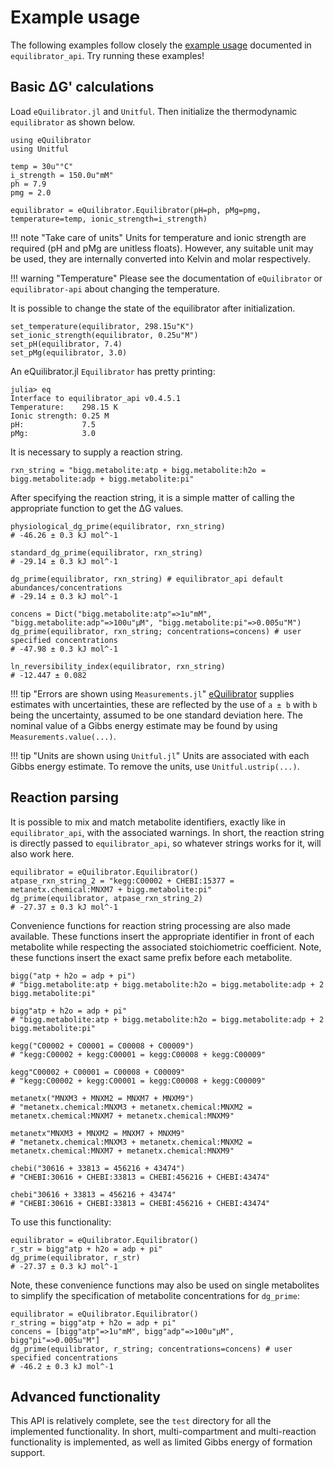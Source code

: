# Example usage

The following examples follow closely the [example usage](https://equilibrator.readthedocs.io/en/latest/equilibrator_examples.html#)
documented in `equilibrator_api`. Try running these examples!

## Basic ΔG' calculations
Load `eQuilibrator.jl` and `Unitful`. Then initialize the thermodynamic `equilibrator` as shown below.
```
using eQuilibrator
using Unitful

temp = 30u"°C"
i_strength = 150.0u"mM"
ph = 7.9
pmg = 2.0

equilibrator = eQuilibrator.Equilibrator(pH=ph, pMg=pmg, temperature=temp, ionic_strength=i_strength)
```
!!! note "Take care of units"
    Units for temperature and ionic strength are required (pH and pMg are
    unitless floats). However, any suitable unit may be used, they are internally
    converted into Kelvin and molar respectively.

!!! warning "Temperature"
    Please see the documentation of `eQuilibrator` or `equilibrator-api` about changing the
    temperature.


It is possible to change the state of the equilibrator after initialization.
```
set_temperature(equilibrator, 298.15u"K")
set_ionic_strength(equilibrator, 0.25u"M")
set_pH(equilibrator, 7.4)
set_pMg(equilibrator, 3.0)
```
An eQuilibrator.jl `Equilibrator` has pretty printing:
```
julia> eq
Interface to equilibrator_api v0.4.5.1
Temperature:    298.15 K
Ionic strength: 0.25 M
pH:             7.5
pMg:            3.0
```

It is necessary to supply a reaction string.
```
rxn_string = "bigg.metabolite:atp + bigg.metabolite:h2o = bigg.metabolite:adp + bigg.metabolite:pi"
```

After specifying the reaction string, it is a simple matter of calling the appropriate function
to get the ΔG values.
```
physiological_dg_prime(equilibrator, rxn_string)
# -46.26 ± 0.3 kJ mol^-1

standard_dg_prime(equilibrator, rxn_string)
# -29.14 ± 0.3 kJ mol^-1

dg_prime(equilibrator, rxn_string) # equilibrator_api default abundances/concentrations
# -29.14 ± 0.3 kJ mol^-1

concens = Dict("bigg.metabolite:atp"=>1u"mM", "bigg.metabolite:adp"=>100u"μM", "bigg.metabolite:pi"=>0.005u"M")
dg_prime(equilibrator, rxn_string; concentrations=concens) # user specified concentrations
# -47.98 ± 0.3 kJ mol^-1

ln_reversibility_index(equilibrator, rxn_string)
# -12.447 ± 0.082
```
!!! tip "Errors are shown using `Measurements.jl`"
    [eQuilibrator](https://equilibrator.weizmann.ac.il/static/classic_rxns/faq.html#how-do-you-calculate-the-uncertainty-for-each-estimation)
    supplies estimates with uncertainties, these are reflected by the use of `a ± b` with `b` being the uncertainty, assumed to be
    one standard deviation here. The nominal value of a Gibbs energy estimate may be found by using `Measurements.value(...)`.

!!! tip "Units are shown using `Unitful.jl`"
    Units are associated with each Gibbs energy estimate. To remove the units, use `Unitful.ustrip(...)`.

## Reaction parsing
It is possible to mix and match metabolite identifiers, exactly like in
`equilibrator_api`, with the associated warnings. In short, the reaction string
is directly passed to `equilibrator_api`, so whatever strings works for it, will
also work here.
```
equilibrator = eQuilibrator.Equilibrator()
atpase_rxn_string_2 = "kegg:C00002 + CHEBI:15377 = metanetx.chemical:MNXM7 + bigg.metabolite:pi"
dg_prime(equilibrator, atpase_rxn_string_2)
# -27.37 ± 0.3 kJ mol^-1
```
Convenience functions for reaction string processing are also made available. These
functions insert the appropriate identifier in front of each metabolite while respecting
the associated stoichiometric coefficient. Note, these functions insert the exact same
prefix before each metabolite.
```
bigg("atp + h2o = adp + pi")
# "bigg.metabolite:atp + bigg.metabolite:h2o = bigg.metabolite:adp + 2 bigg.metabolite:pi"

bigg"atp + h2o = adp + pi"
# "bigg.metabolite:atp + bigg.metabolite:h2o = bigg.metabolite:adp + 2 bigg.metabolite:pi"

kegg("C00002 + C00001 = C00008 + C00009")
# "kegg:C00002 + kegg:C00001 = kegg:C00008 + kegg:C00009"

kegg"C00002 + C00001 = C00008 + C00009"
# "kegg:C00002 + kegg:C00001 = kegg:C00008 + kegg:C00009"

metanetx("MNXM3 + MNXM2 = MNXM7 + MNXM9")
# "metanetx.chemical:MNXM3 + metanetx.chemical:MNXM2 = metanetx.chemical:MNXM7 + metanetx.chemical:MNXM9"

metanetx"MNXM3 + MNXM2 = MNXM7 + MNXM9"
# "metanetx.chemical:MNXM3 + metanetx.chemical:MNXM2 = metanetx.chemical:MNXM7 + metanetx.chemical:MNXM9"

chebi("30616 + 33813 = 456216 + 43474")
# "CHEBI:30616 + CHEBI:33813 = CHEBI:456216 + CHEBI:43474"

chebi"30616 + 33813 = 456216 + 43474"
# "CHEBI:30616 + CHEBI:33813 = CHEBI:456216 + CHEBI:43474"
```
To use this functionality:
```
equilibrator = eQuilibrator.Equilibrator()
r_str = bigg"atp + h2o = adp + pi"
dg_prime(equilibrator, r_str)
# -27.37 ± 0.3 kJ mol^-1
```
Note, these convenience functions may also be used on single metabolites to simplify the
specification of metabolite concentrations for `dg_prime`:
```
equilibrator = eQuilibrator.Equilibrator()
r_string = bigg"atp + h2o = adp + pi"
concens = [bigg"atp"=>1u"mM", bigg"adp"=>100u"μM", bigg"pi"=>0.005u"M"]
dg_prime(equilibrator, r_string; concentrations=concens) # user specified concentrations
# -46.2 ± 0.3 kJ mol^-1
```

## Advanced functionality
This API is relatively complete, see the `test` directory for all the implemented functionality.
In short, multi-compartment and multi-reaction functionality is implemented, as well as limited
Gibbs energy of formation support.
